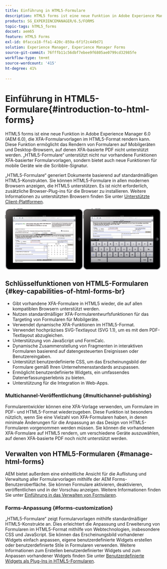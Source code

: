 ```yaml
---
title: Einführung in HTML5-Formulare
description: HTML5 forms ist eine neue Funktion in Adobe Experience Manager 6.0 (AEM 6.0), die XFA-Formularvorlagen im HTML5-Format rendern kann.
products: SG_EXPERIENCEMANAGER/6.5/FORMS
topic-tags: hTML5_forms
docset: aem65
feature: HTML5 Forms
exl-id: 0facca18-ffa1-420c-859a-6f1f2c449d71
solution: Experience Manager, Experience Manager Forms
source-git-commit: 76fffb11c56dbf7ebee9f6805ae0799cd32985fe
workflow-type: tm+mt
source-wordcount: '415'
ht-degree: 41%

---
```


# Einführung in HTML5-Formulare{#introduction-to-html-forms}

HTML5 forms ist eine neue Funktion in Adobe Experience Manager 6.0 (AEM 6.0), die XFA-Formularvorlagen im HTML5-Format rendern kann. Diese Funktion ermöglicht das Rendern von Formularen auf Mobilgeräten und Desktop-Browsern, auf denen XFA-basierte PDF nicht unterstützt werden. „HTML5-Formulare“ unterstützt nicht nur vorhandene Funktionen XFA-basierter Formularvorlagen, sondern bietet auch neue Funktionen für mobile Geräte wie die Scribble-Signatur.

„HTML5-Formulare“ generiert Dokumente basierend auf standardmäßigen HTML5-Konstrukten. Sie können HTML5-Formulare in allen modernen Browsern anzeigen, die HTML5 unterstützen. Es ist nicht erforderlich, zusätzliche Browser-Plug-ins für die Browser zu installieren. Weitere Informationen zu unterstützten Browsern finden Sie unter [Unterstützte Client-Plattformen](https://adobe.com/go/learn_aemforms_supportedplatforms_63_de).

![HTML5-Formularvorschau](do-not-localize/mobile_form_on_an_ipad_date_14.png)

## Schlüsselfunktionen von HTML5-Formularen {#key-capabilities-of-html-forms-br}

* Gibt vorhandene XFA-Formulare in HTML5 wieder, die auf allen kompatiblen Browsern unterstützt werden.
* Nutzen standardmäßiger XFA-Formularentwurfsfunktionen für das Targeting von Formularen für Mobilgeräte.
* Verwendet dynamische XFA-Funktionen im HTML5-Format.
* Verwendet hochpräzises SVG-Textlayout (SVG 1.1), um es mit dem PDF-Textlayout abzugleichen.
* Unterstützung von JavaScript und FormCalc.
* Dynamische Zusammenstellung von Fragmenten in interaktiven Formularen basierend auf datengesteuerten Ereignissen oder Benutzereingaben.
* Unterstützt benutzerdefinierte CSS, um das Erscheinungsbild der Formulare gemäß Ihren Unternehmensstandards anzupassen.
* Ermöglicht benutzerdefinierte Widgets, ein umfassendes Datenerfassungserlebnis zu bieten.
* Unterstützung für die Integration in Web-Apps.

### Multichannel-Veröffentlichung {#multichannel-publishing}

Formularentwickler können eine XFA-Vorlage verwenden, um Formulare im PDF- und HTML5-Format wiederzugeben. Diese Funktion ist besonders nützlich, wenn Sie eine Vielzahl von XFA-Formularen haben, in denen minimale Änderungen für die Anpassung an das Design von HTML5-Formularen vorgenommen werden müssen. Sie können die vorhandenen XFA-Formulare auf HTML5 rendern, um verschiedene Geräte auszuwählen, auf denen XFA-basierte PDF noch nicht unterstützt werden.

## Verwalten von HTML5-Formularen {#manage-html-forms}

AEM bietet außerdem eine einheitliche Ansicht für die Auflistung und Verwaltung aller Formularvorlagen mithilfe der AEM Forms-Benutzeroberfläche. Sie können Formulare aktivieren, deaktivieren, veröffentlichen und in der Vorschau anzeigen. Weitere Informationen finden Sie unter [Einführung in das Verwalten von Formularen](../../forms/using/introduction-managing-forms.md).

### Forms-Anpassung {#forms-customization}

„HTML5-Formulare“ zeigt Formularvorlagen mithilfe standardmäßiger HTML5-Konstrukte an. Dies erleichtert die Anpassung und Erweiterung von Formularen im HTML5-Format mithilfe von Webtechnologien, insbesondere CSS und JavaScript. Sie können das Erscheinungsbild vorhandener Widgets einfach anpassen, eigene benutzerdefinierte Widgets erstellen oder benutzerdefinierte Stile in Formularen verwenden. Weitere Informationen zum Erstellen benutzerdefinierter Widgets und zum Anpassen vorhandener Widgets finden Sie unter [Benutzerdefinierte Widgets als Plug-Ins in HTML5-Formularen](../../forms/using/custom-widgets.md).
